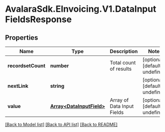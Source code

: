 # AvalaraSdk.EInvoicing.V1.DataInputFieldsResponse

## Properties

Name | Type | Description | Notes
------------ | ------------- | ------------- | -------------
**recordsetCount** | **number** | Total count of results | [optional] [default to undefined]
**nextLink** | **string** |  | [optional] [default to undefined]
**value** | [**Array&lt;DataInputField&gt;**](DataInputField.md) | Array of Data Input Fields | [optional] [default to undefined]

[[Back to Model list]](../../../README.md#documentation-for-models) [[Back to API list]](../../../README.md#documentation-for-api-endpoints) [[Back to README]](../../../README.md)

